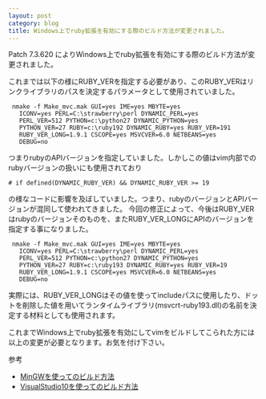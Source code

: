 ```yaml
---
layout: post
category: blog
title: Windows上でruby拡張を有効にする際のビルド方法が変更されました。
---
```


Patch 7.3.620 によりWindows上でruby拡張を有効にする際のビルド方法が変更されました。

これまでは以下の様にRUBY\_VERを指定する必要があり、このRUBY\_VERはリンクライブラリのパスを決定するパラメータとして使用されていました。

     nmake -f Make_mvc.mak GUI=yes IME=yes MBYTE=yes
       ICONV=yes PERL=C:\strawberry\perl DYNAMIC_PERL=yes
       PERL_VER=512 PYTHON=c:\python27 DYNAMIC_PYTHON=yes
       PYTHON_VER=27 RUBY=c:\ruby192 DYNAMIC_RUBY=yes RUBY_VER=191
       RUBY_VER_LONG=1.9.1 CSCOPE=yes MSVCVER=6.0 NETBEANS=yes
       DEBUG=no
 
つまりrubyのAPIバージョンを指定していました。しかしこの値はvim内部でのrubyバージョンの扱いにも使用されており

    # if defined(DYNAMIC_RUBY_VER) && DYNAMIC_RUBY_VER >= 19

の様なコードに影響を及ぼしていました。つまり、rubyのバージョンとAPIバージョンが混同して使われてきました。
今回の修正によって、今後はRUBY\_VERはrubyのバージョンそのものを、またRUBY\_VER\_LONGにAPIのバージョンを指定する事になりました。
 
     nmake -f Make_mvc.mak GUI=yes IME=yes MBYTE=yes
       ICONV=yes PERL=C:\strawberry\perl DYNAMIC_PERL=yes
       PERL_VER=512 PYTHON=c:\python27 DYNAMIC_PYTHON=yes
       PYTHON_VER=27 RUBY=c:\ruby193 DYNAMIC_RUBY=yes RUBY_VER=19
       RUBY_VER_LONG=1.9.1 CSCOPE=yes MSVCVER=6.0 NETBEANS=yes
       DEBUG=no
 
実際には、RUBY\_VER\_LONGはその値を使ってincludeパスに使用したり、ドットを削除した値を用いてランタイムライブラリ(msvcrt-ruby193.dll)の名前を決定する材料としても使用されます。

これまでWindows上でruby拡張を有効にしてvimをビルドしてこられた方には以上の変更が必要となります。お気を付け下さい。

参考

* [MinGWを使ってのビルド方法](http://vim-jp.org/docs/build_windows_mingw.html)
* [VisualStudio10を使ってのビルド方法](http://vim-jp.org/docs/build_windows_msvc.html)
